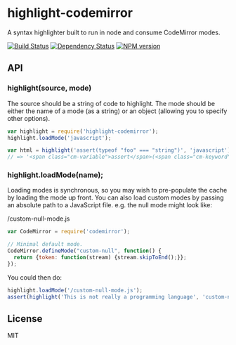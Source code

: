# highlight-codemirror

A syntax highlighter built to run in node and consume CodeMirror modes.

[![Build Status](https://img.shields.io/travis/ForbesLindesay/highlight-codemirror/master.svg)](https://travis-ci.org/ForbesLindesay/highlight-codemirror)
[![Dependency Status](https://img.shields.io/david/ForbesLindesay/highlight-codemirror.svg)](https://david-dm.org/ForbesLindesay/highlight-codemirror)
[![NPM version](https://img.shields.io/npm/v/highlight-codemirror.svg)](https://www.npmjs.com/package/highlight-codemirror)

## API

### highlight(source, mode)

The source should be a string of code to highlight. The mode should be either the name of a mode (as a string) or an object (allowing you to specify other options).

```javascript
var highlight = require('highlight-codemirror');
highlight.loadMode('javascript');

var html = highlight('assert(typeof "foo" === "string")', 'javascript');
// => '<span class="cm-variable">assert</span>(<span class="cm-keyword">typeof</span> <span class="cm-string">&quot;foo&quot;</span> <span class="cm-operator">===</span> <span class="cm-string">&quot;string&quot;</span>)'
```

### highlight.loadMode(name);

Loading modes is synchronous, so you may wish to pre-populate the cache by loading the mode up front.  You can also load custom modes by passing an absolute path to a JavaScript file.  e.g. the null mode might look like:

/custom-null-mode.js

```js
var CodeMirror = require('codemirror');

// Minimal default mode.
CodeMirror.defineMode("custom-null", function() {
  return {token: function(stream) {stream.skipToEnd();}};
});
```

You could then do:

```js
highlight.loadMode('/custom-null-mode.js');
assert(highlight('This is not really a programming language', 'custom-null') === 'This is not really a programming language');
```

## License

MIT

